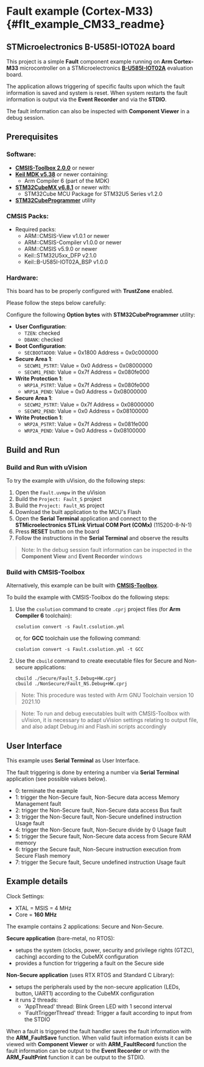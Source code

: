 # Fault example (Cortex-M33) {#flt_example_CM33_readme}

## STMicroelectronics B-U585I-IOT02A board

This project is a simple **Fault** component example running on **Arm Cortex-M33** microcontroller
on a STMicroelectronics [**B-U585I-IOT02A**](https://www.st.com/en/evaluation-tools/b-u585i-iot02a.html) evaluation board.

The application allows triggering of specific faults upon which the fault information is saved and system is reset.
When system restarts the fault information is output via the **Event Recorder** and via the **STDIO**.

The fault information can also be inspected with **Component Viewer** in a debug session.

## Prerequisites

### Software:
 - [**CMSIS-Toolbox 2.0.0**](https://github.com/Open-CMSIS-Pack/devtools/releases) or newer
 - [**Keil MDK v5.38**](https://www.keil.com/mdk5) or newer containing:
   - Arm Compiler 6 (part of the MDK)
 - [**STM32CubeMX v6.8.1**](https://www.st.com/en/development-tools/stm32cubemx.html) or newer with:
   - STM32Cube MCU Package for STM32U5 Series v1.2.0
 - [**STM32CubeProgrammer**](https://www.st.com/en/development-tools/stm32cubeprog.html) utility

### CMSIS Packs:
 - Required packs:
    - ARM::CMSIS-View v1.0.1 or newer
    - ARM::CMSIS-Compiler v1.0.0 or newer
    - ARM::CMSIS v5.9.0 or newer
    - Keil::STM32U5xx_DFP v2.1.0
    - Keil::B-U585I-IOT02A_BSP v1.0.0

### Hardware:

This board has to be properly configured with **TrustZone** enabled.

Please follow the steps below carefully:

Configure the following **Option bytes** with **STM32CubeProgrammer** utility:
 - **User Configuration**:
   - `TZEN`: checked
   - `DBANK`: checked
 - **Boot Configuration**:
   - `SECBOOTADD0`:  Value = 0x1800 Address = 0x0c000000
 - **Secure Area 1**:
   - `SECWM1_PSTRT`: Value = 0x0    Address = 0x08000000
   - `SECWM1_PEND`:  Value = 0x7f   Address = 0x080fe000
 - **Write Protection 1**:
   - `WRP1A_PSTRT`:  Value = 0x7f   Address = 0x080fe000
   - `WRP1A_PEND`:   Value = 0x0    Address = 0x08000000
 - **Secure Area 1**:
   - `SECWM2_PSTRT`: Value = 0x7f   Address = 0x08000000
   - `SECWM2_PEND`:  Value = 0x0    Address = 0x08100000
 - **Write Protection 1**:
   - `WRP2A_PSTRT`:  Value = 0x7f   Address = 0x081fe000
   - `WRP2A_PEND`:   Value = 0x0    Address = 0x08100000

## Build and Run

### Build and Run with uVision

To try the example with uVision, do the following steps:
 1. Open the `Fault.uvmpw` in the uVision
 2. Build the `Project: Fault_S` project
 3. Build the `Project: Fault_NS` project
 4. Download the built application to the MCU's Flash
 5. Open the **Serial Terminal** application and connect to the **STMicroelectronics STLink Virtual COM Port (COMx)** (115200-8-N-1)
 6. Press **RESET** button on the board
 7. Follow the instructions in the **Serial Terminal** and observe the results

> Note: In the debug session fault information can be inspected in the **Component View** and **Event Recorder** windows

### Build with CMSIS-Toolbox

Alternatively, this example can be built with [**CMSIS-Toolbox**](https://github.com/Open-CMSIS-Pack/cmsis-toolbox).

To build the example with CMSIS-Toolbox do the following steps:

 1. Use the `csolution` command to create `.cprj` project files (for **Arm Compiler 6** toolchain):
    ```
    csolution convert -s Fault.csolution.yml
    ```
    or, for **GCC** toolchain use the following command:
    ```
    csolution convert -s Fault.csolution.yml -t GCC
    ```
 2. Use the `cbuild` command to create executable files for Secure and Non-secure applications:
    ```
    cbuild ./Secure/Fault_S.Debug+HW.cprj
    cbuild ./NonSecure/Fault_NS.Debug+HW.cprj
    ```
> Note: This procedure was tested with Arm GNU Toolchain version 10 2021.10

> Note: To run and debug executables built with CMSIS-Toolbox with uVision, it is necessary to adapt uVision settings
    relating to output file, and also adapt Debug.ini and Flash.ini scripts accordingly

## User Interface

This example uses **Serial Terminal** as User Interface.

The fault triggering is done by entering a number via **Serial Terminal** application (see possible values below).

  - 0: terminate the example
  - 1: trigger the Non-Secure fault, Non-Secure data access Memory Management fault
  - 2: trigger the Non-Secure fault, Non-Secure data access Bus fault
  - 3: trigger the Non-Secure fault, Non-Secure undefined instruction Usage fault
  - 4: trigger the Non-Secure fault, Non-Secure divide by 0 Usage fault
  - 5: trigger the Secure fault, Non-Secure data access from Secure RAM memory
  - 6: trigger the Secure fault, Non-Secure instruction execution from Secure Flash memory
  - 7: trigger the Secure fault, Secure undefined instruction Usage fault

## Example details

Clock Settings:
  - XTAL = MSIS =   4 MHz
  - Core =      **160 MHz**

The example contains 2 applications: Secure and Non-Secure.

**Secure application** (bare-metal, no RTOS):
  - setups the system (clocks, power, security and privilege rights (GTZC), caching) according to the CubeMX configuration
  - provides a function for triggering a fault on the Secure side

**Non-Secure application** (uses RTX RTOS and Standard C Library):
  - setups the peripherals used by the non-secure application (LEDs, button, UART1) according to the CubeMX configuration
  - it runs 2 threads:
    - 'AppThread' thread: Blink Green LED with 1 second interval
    - 'FaultTriggerThread' thread: Trigger a fault according to input from the STDIO

When a fault is triggered the fault handler saves the fault information with the **ARM_FaultSave** function.
When valid fault information exists it can be viewed with **Component Viewer** or with **ARM_FaultRecord** function
the fault information can be output to the **Event Recorder** or with the **ARM_FaultPrint** function it can be output to the STDIO.
